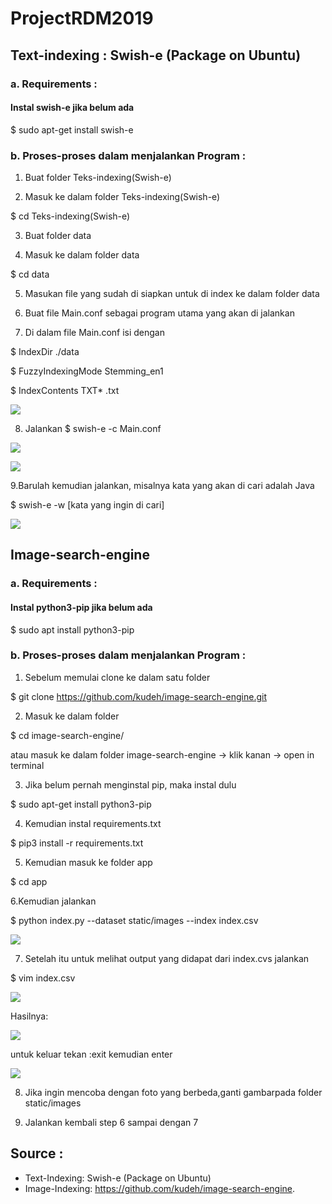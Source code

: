 # ProjectRDM2019

## Text-indexing : Swish-e (Package on Ubuntu)
### a. Requirements :
#### Instal swish-e jika belum ada

$ sudo apt-get install swish-e

### b. Proses-proses dalam menjalankan Program :
1. Buat folder Teks-indexing(Swish-e)

2. Masuk ke dalam folder Teks-indexing(Swish-e)

$ cd Teks-indexing(Swish-e)

3. Buat folder data

4. Masuk ke dalam folder data

$ cd data

5. Masukan file yang sudah di siapkan untuk di index ke dalam folder data

6. Buat file Main.conf sebagai program utama yang akan di jalankan

7. Di dalam file Main.conf isi dengan

$ IndexDir ./data

$ FuzzyIndexingMode Stemming_en1

$ IndexContents TXT* .txt

![](foto/RDMTeks0.png)

8. Jalankan $ swish-e -c Main.conf

![](foto/RDMTeks1.png)

![](foto/RDMTeks2.png)

9.Barulah kemudian jalankan, misalnya kata yang akan di cari adalah Java 

$ swish-e -w [kata yang ingin di cari] 

![](foto/RDMTeks4.png)



## Image-search-engine
### a. Requirements :
#### Instal python3-pip jika belum ada

$ sudo apt install python3-pip

### b. Proses-proses dalam menjalankan Program :
1. Sebelum memulai clone ke dalam satu folder

$ git clone https://github.com/kudeh/image-search-engine.git

2. Masuk ke dalam folder

$ cd image-search-engine/

atau masuk ke dalam folder image-search-engine -> klik kanan -> open in terminal

3. Jika belum pernah menginstal pip, maka instal dulu

$ sudo apt-get install python3-pip

4. Kemudian instal requirements.txt

$ pip3 install -r requirements.txt

5. Kemudian masuk ke folder app

$ cd app

6.Kemudian jalankan 

$ python index.py --dataset static/images --index index.csv 

![](foto/RdmImage1.png)

7. Setelah itu untuk melihat output yang didapat dari index.cvs jalankan

$ vim index.csv

![](foto/RDMImage2.png)

Hasilnya:

![](foto/RDMImage3.png)

untuk keluar tekan :exit kemudian enter

![](foto/RDMImage4.png)

8. Jika ingin mencoba dengan foto yang berbeda,ganti gambarpada folder static/images

9. Jalankan kembali step 6 sampai dengan 7

## Source :
* Text-Indexing: Swish-e (Package on Ubuntu)
* Image-Indexing: https://github.com/kudeh/image-search-engine.
